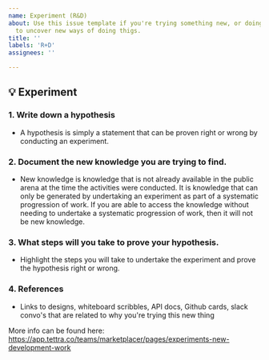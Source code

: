 ```yaml
---
name: Experiment (R&D)
about: Use this issue template if you're trying something new, or doing work to try
  to uncover new ways of doing thigs.
title: ''
labels: 'R+D'
assignees: ''

---
```


## 💡 Experiment

### 1. Write down a hypothesis

- A hypothesis is simply a statement that can be proven right or wrong by conducting an experiment.

### 2. Document the new knowledge you are trying to find.

- New knowledge is knowledge that is not already available in the public arena at the time the activities were conducted. It is knowledge that can only be generated by undertaking an experiment as part of a systematic progression of work. If you are able to access the knowledge without needing to undertake a systematic progression of work, then it will not be new knowledge.

### 3. What steps will you take to prove your hypothesis.

- Highlight the steps you will take to undertake the experiment and prove the hypothesis right or wrong.

### 4. References

- Links to designs, whiteboard scribbles, API docs, Github cards, slack convo's that are related to why you're trying this new thing

More info can be found here: https://app.tettra.co/teams/marketplacer/pages/experiments-new-development-work
